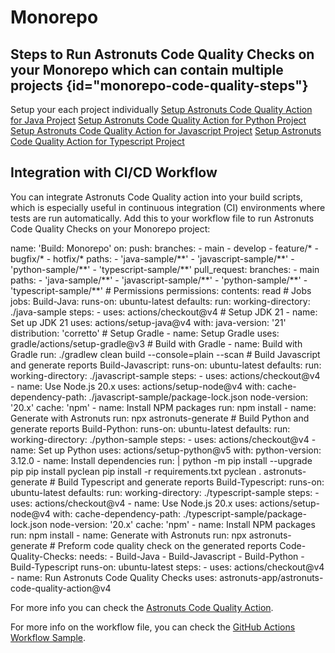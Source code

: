# Monorepo

## Steps to Run Astronuts Code Quality Checks on your Monorepo which can contain multiple projects {id="monorepo-code-quality-steps"}
Setup your each project individually
<tabs>
    <tab id="java" title="Java">
        <a href="https://www.astronuts.io/docs/java.html">Setup Astronuts Code Quality Action for Java Project</a>
    </tab>
    <tab id="python" title="Python">
        <a href="https://www.astronuts.io/docs/python.html">Setup Astronuts Code Quality Action for Python Project</a>
    </tab>
    <tab id="javascript" title="Javascript">
        <a href="https://www.astronuts.io/docs/javascript.html">Setup Astronuts Code Quality Action for Javascript Project</a>
    </tab>
    <tab id="typescript" title="Typescript">
        <a href="https://www.astronuts.io/docs/typescript.html">Setup Astronuts Code Quality Action for Typescript Project</a>
    </tab>
</tabs>

## Integration with CI/CD Workflow
You can integrate Astronuts Code Quality action into your build scripts, which is especially useful in continuous integration (CI) environments where tests are run automatically.
Add this to your workflow file to run Astronuts Code Quality Checks on your Monorepo project:

<tabs>
    <tab id="workflow-monorepo" title="build.yml">
        <code-block lang="yaml">
        name: 'Build: Monorepo'
        on:
          push:
            branches:
              - main
              - develop
              - feature/*
              - bugfix/*
              - hotfix/*
            paths:
              - 'java-sample/**'
              - 'javascript-sample/**'
              - 'python-sample/**'
              - 'typescript-sample/**'
          pull_request:
            branches:
              - main
            paths:
              - 'java-sample/**'
              - 'javascript-sample/**'
              - 'python-sample/**'
              - 'typescript-sample/**'
        # Permissions
        permissions:
          contents: read
       # Jobs
        jobs:
          Build-Java:
            runs-on: ubuntu-latest
            defaults:
              run:
                working-directory: ./java-sample
            steps:
              - uses: actions/checkout@v4
              # Setup JDK 21
              - name: Set up JDK 21
                uses: actions/setup-java@v4
                with:
                  java-version: '21'
                  distribution: 'corretto'
             # Setup Gradle
              - name: Setup Gradle
                uses: gradle/actions/setup-gradle@v3
             # Build with Gradle
              - name: Build with Gradle
                run: ./gradlew clean build --console=plain --scan
         # Build Javascript and generate reports
          Build-Javascript:
            runs-on: ubuntu-latest
            defaults:
              run:
                working-directory: ./javascript-sample
            steps:
              - uses: actions/checkout@v4
              - name: Use Node.js 20.x
                uses: actions/setup-node@v4
                with:
                  cache-dependency-path: ./javascript-sample/package-lock.json
                  node-version: '20.x'
                  cache: 'npm'
              - name: Install NPM packages
                run: npm install
              - name: Generate with Astronuts
                run: npx astronuts-generate
          # Build Python and generate reports
          Build-Python:
            runs-on: ubuntu-latest
            defaults:
              run:
                working-directory: ./python-sample
            steps:
              - uses: actions/checkout@v4
              - name: Set up Python
                uses: actions/setup-python@v5
                with:
                  python-version: 3.12.0
              - name: Install dependencies
                run: |
                  python -m pip install --upgrade pip
                  pip install pyclean
                  pip install -r requirements.txt
                  pyclean .
                  astronuts-generate
          # Build Typescript and generate reports
          Build-Typescript:
            runs-on: ubuntu-latest
            defaults:
              run:
                working-directory: ./typescript-sample
            steps:
              - uses: actions/checkout@v4
              - name: Use Node.js 20.x
                uses: actions/setup-node@v4
                with:
                  cache-dependency-path: ./typescript-sample/package-lock.json
                  node-version: '20.x'
                  cache: 'npm'
              - name: Install NPM packages
                run: npm install
              - name: Generate with Astronuts
                run: npx astronuts-generate
          # Preform code quality check on the generated reports
          Code-Quality-Checks:
            needs:
              - Build-Java
              - Build-Javascript
              - Build-Python
              - Build-Typescript
            runs-on: ubuntu-latest
            steps:
              - uses: actions/checkout@v4
              - name: Run Astronuts Code Quality Checks
                uses: astronuts-app/astronuts-code-quality-action@v4
        </code-block>
    </tab>
</tabs>

For more info you can check
the [Astronuts Code Quality Action](https://github.com/marketplace/actions/astronuts-code-quality-action).

For more info on the workflow file, you can check
the [GitHub Actions Workflow Sample](https://github.com/astronuts-app/monorepo-analysis-test/blob/main/.github/workflows/publish.yml).
